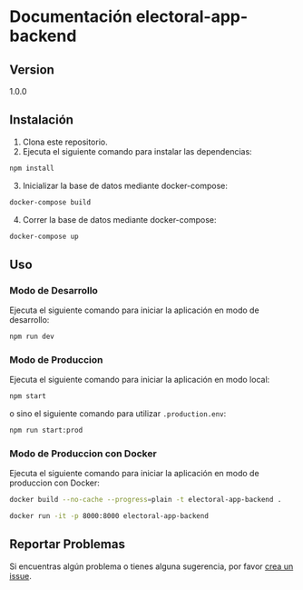 # Documentación electoral-app-backend

## Version
1.0.0

## Instalación
1. Clona este repositorio.
2. Ejecuta el siguiente comando para instalar las dependencias:
```bash
npm install
```
3. Inicializar la base de datos mediante docker-compose:
```bash
docker-compose build
```
4. Correr la base de datos mediante docker-compose:
```bash
docker-compose up
```

## Uso
### Modo de Desarrollo
Ejecuta el siguiente comando para iniciar la aplicación en modo de desarrollo:
```bash
npm run dev
```

### Modo de Produccion
Ejecuta el siguiente comando para iniciar la aplicación en modo local:
```bash
npm start
```
o sino el siguiente comando para utilizar `.production.env`:
```bash
npm run start:prod
```

### Modo de Produccion con Docker
Ejecuta el siguiente comando para iniciar la aplicación en modo de produccion con Docker:
```bash
docker build --no-cache --progress=plain -t electoral-app-backend .
```

```bash
docker run -it -p 8000:8000 electoral-app-backend
```

## Reportar Problemas
Si encuentras algún problema o tienes alguna sugerencia, por favor [crea un issue](https://github.com/sebafermanelli/electoral-app-backend/issues).

